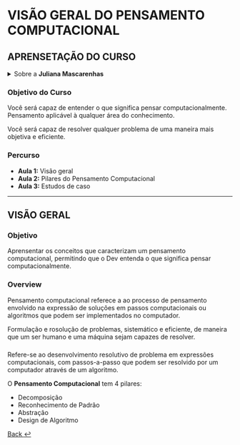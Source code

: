 # VISÃO GERAL DO PENSAMENTO COMPUTACIONAL
## APRENSETAÇÃO DO CURSO
<details>
  <summary>Sobre a <b>Juliana Mascarenhas</b></summary>
    
  - **FORMAÇÃO**
    - Mestre em MOdelagem Computacional - LNCC
    - Engenheira da Comoutação - UCP
    - Tecnica de Telecomunicações - CEFET-RJ

    </br>
  - **CONTATOS**
    - Linkedin: Juliana Mascarenhas
    - Github: @julianazanelatto
</details>

### Objetivo do Curso
Você será capaz de entender o que significa pensar computacionalmente. Pensamento aplicável à qualquer área do conhecimento.

Você será capaz de resolver qualquer problema de uma maneira mais objetiva e eficiente.

### Percurso

- **Aula 1:** Visão geral
- **Aula 2:** Pilares do Pensamento Computacional
- **Aula 3:** Estudos de caso

---

## VISÃO GERAL

### Objetivo
Aprensentar os conceitos que caracterizam um pensamento computacional, permitindo que o Dev entenda o que significa pensar computacionalmente.

### Overview
Pensamento computacional referece a ao processo de pensamento envolvido na expressão de soluções em passos computacionais ou algoritmos que podem ser implementados no computador.

Formulação e rosolução de problemas, sistemático e eficiente, de maneira que um ser humano e uma máquina sejam capazes de resolver.

### 

Refere-se ao desenvolvimento resolutivo de problema em expressões computacionais, com passos-a-passo que podem ser resolvido por um computador através de um algoritmo.

O **Pensamento Computacional** tem 4 pilares:
- Decomposição
- Reconhecimento de Padrão
- Abstração
- Design de Algoritmo



[Back :leftwards_arrow_with_hook:](../README.md)